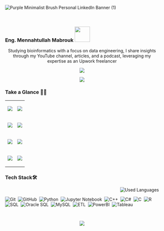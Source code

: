 ![Purple Minimalist Brush Personal LinkedIn Banner (1)](https://github.com/MennahMabrouk/MennahMabrouk/assets/101124995/f1ef358c-0710-4c04-a6e5-9467281cb6f0)

<br>

<p align="center">
  <h3>
    Eng. Mennahtullah Mabrouk <img src="https://media.tenor.com/NR-Kr20l4d4AAAAi/anime-hi.gif" width="50">
  </h3>
</p>

<p align="center">
Studying bioinformatics with a focus on data engineering, I share insights through my YouTube channel, articles, and a podcast, leveraging my expertise as an Upwork freelancer
</p>

<p align="center">
  <a href="https://github.com/DenverCoder1/readme-typing-svg"><img src="https://readme-typing-svg.herokuapp.com/?lines=Never%20Give-Up;Bioinformatics%20;&font=Fira%20Code&center=true&width=440&height=45&color=A020F0&vCenter=true&size=22"></a>
</p> 
<p align="center">
  <a href="https://github.com/DenverCoder1/readme-typing-svg"><img src="https://readme-typing-svg.herokuapp.com/?lines=Study%20Hard;Scientist%20;&font=Fira%20Code&center=true&width=440&height=45&color=bd7dbd&vCenter=true&size=22"></a>
</p> 


<p align="center"> 
    <h3>Take a Glance 👩‍💻</h3>
  </p>

<table align="center" cellspacing="20">
  <tr>
    <td>
      <p align="center">
        <a href="https://www.linkedin.com/in/mennahtullah-mabrouk">
          <img src="https://img.shields.io/badge/-LinkedIn-2867B2?style=for-the-badge&logo=linkedin&logoColor=white">
        </a>
      </p>
    </td>
    <td>
      <p align="center">
        <a href="https://open.spotify.com/show/2v8r3V1BWelOrbXFbBIKoF?si=f33deb246e5a4091">
          <img src="https://img.shields.io/badge/-Spotify-22D05D?style=for-the-badge&logo=Spotify&logoColor=white">
        </a>
      </p>
    </td>
  </tr>
  <tr>
    <td>
      <p align="center">
        <a href="https://medium.com/@mennahtullahmabrouk">
          <img src="https://img.shields.io/badge/-Medium-000000?style=for-the-badge&logo=Medium&logoColor=white">
        </a>
      </p>
    </td>
    <td>
      <p align="center">
        <a href="https://dev.to/mennahtullahmabrouk">
          <img src="https://img.shields.io/badge/-DEV-000000?style=for-the-badge&logo=DEV&logoColor=white">
        </a>
      </p>
    </td>
  </tr>
  <tr>
    <td>
      <p align="center">
        <a href="https://www.kaggle.com/mennahtullasameh">
          <img src="https://img.shields.io/badge/-Kaggle-20BEFF?style=for-the-badge&logo=Kaggle&logoColor=white">
        </a>
      </p>
    </td>
    <td>
      <p align="center">
        <a href="https://www.upwork.com/freelancers/~01237dec759096da5d">
          <img src="https://img.shields.io/badge/-Upwork-13A800?style=for-the-badge&logo=Upwork&logoColor=white">
        </a>
      </p>
    </td>
  </tr>
  <tr>
    <td>
      <p align="center">
        <a href="https://www.youtube.com/@Mennahtullah_Mabrouk">
          <img src="https://img.shields.io/badge/-YouTube-FF0100?style=for-the-badge&logo=YouTube&logoColor=white">
        </a>
      </p>
    </td>
    <td>
      <p align="center">
        <a href="https://t.me/MennahtullahMabrouk">
          <img src="https://img.shields.io/badge/-Channel-24A0DC?style=for-the-badge&logo=Telegram&logoColor=white">
        </a>
      </p>
    </td>
  </tr>
</table>



### Tech Stack🛠
<img align="right" src="https://github-readme-stats.vercel.app/api/top-langs?username=mennahmabrouk&show_icons=true&locale=en&layout=compact&theme=radical" alt="Used Languages" />

<br>

![Git](https://img.shields.io/badge/-Git-05122A?style=flat&logo=git)&nbsp;
![GitHub](https://img.shields.io/badge/-GitHub-05122A?style=flat&logo=github)&nbsp;
![Python](https://img.shields.io/badge/-Python%20-05122A?style=flat&logo=python)&nbsp;
![Jupyter Notebook](https://img.shields.io/badge/jupyter-05122A?style=for-the-badge&logo=jupyter&logoColor=Orange)&nbsp;
![C++](https://img.shields.io/badge/c++-05122A?style=for-the-badge&logo=c%2B%2B&logoColor=cyan)&nbsp;
![C#](https://img.shields.io/badge/c%23-05122A?style=for-the-badge&logo=c-sharp&logoColor=green)&nbsp;
![C](https://img.shields.io/badge/C-05122A?style=for-the-badge&logo=c&logoColor=white)&nbsp;
![R](https://img.shields.io/badge/R-05122A?style=for-the-badge&logo=R&logoColor=blue)&nbsp;
![SQL](https://img.shields.io/badge/SQL-05122A?style=for-the-badge&logo=sql&logoColor=yellow)&nbsp;
![Oracle SQL](https://img.shields.io/badge/Oracle%20SQL-05122A?style=for-the-badge&logo=oracle&logoColor=red)&nbsp;
![MySQL](https://img.shields.io/badge/MySQL-05122A?style=for-the-badge&logo=mysql&logoColor=blue)&nbsp;
![ETL](https://img.shields.io/badge/ETL-05122A?style=for-the-badge&logo=ETL&logoColor=orange)&nbsp;
![PowerBI](https://img.shields.io/badge/PowerBI-05122A?style=for-the-badge&logo=PowerBI&logoColor=yellow)&nbsp;
![Tableau](https://img.shields.io/badge/Tableau-05122A?style=for-the-badge&logo=Tableau&logoColor=blue)&nbsp;


<br>

<p align="center">
  <img src="https://github-readme-stats.vercel.app/api?username=MennahMabrouk&show_icons=true&theme=radical&line_height=27">
</p>
